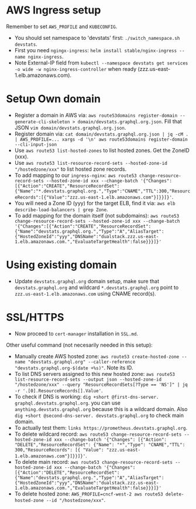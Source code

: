 # AWS Ingress setup

Remember to set `AWS_PROFILE` and `KUBECONFIG`.

- You should set namespace to 'devstats' first: `./switch_namespace.sh devstats`.
- First you need `ngingx-ingress`: `helm install stable/nginx-ingress --name nginx-ingress`.
- Note External-IP field from `kubectl --namespace devstats get services -o wide -w nginx-ingress-controller` when ready (zzz.us-east-1.elb.amazonaws.com).


# Setup Own domain

- Register a domain in AWS via: `aws route53domains register-domain --generate-cli-skeleton > domain/devstats.graphql.org.json`. Fill that JSON `vim domain/devstats.graphql.org.json`.
- Register domain via: `cat domain/devstats.graphql.org.json | jq -cM . | AWS_PROFILE=... xargs -d '\n' aws route53domains register-domain --cli-input-json`
- Use `aws route53 list-hosted-zones` to list hosted zones. Get the ZoneID (xxx).
- Use `aws route53 list-resource-record-sets --hosted-zone-id "/hostedzone/xxx"` to list hosted zone records.
- To add mapping to our `ingress-nginx`: `aws route53 change-resource-record-sets --hosted-zone-id xxx --change-batch '{"Changes":[{"Action":"CREATE","ResourceRecordSet":{"Name":"*.devstats.graphql.org.","Type":"CNAME","TTL":300,"ResourceRecords":[{"Value":"zzz.us-east-1.elb.amazonaws.com"}]}}]}'`.
- You will need a Zone ID (yyy) for the target ELB, find it via: `aws elb describe-load-balancers | grep Zone`.
- To add mapping for the domain itself (not subdomains): `aws route53 change-resource-record-sets --hosted-zone-id xxx --change-batch '{"Changes":[{"Action":"CREATE","ResourceRecordSet":{"Name":"devstats.graphql.org.","Type":"A","AliasTarget":{"HostedZoneId":"yyy","DNSName":"dualstack.zzz.us-east-1.elb.amazonaws.com.","EvaluateTargetHealth":false}}}]}'`


# Using existing domain

- Update `devstats.graphql.org` domain setup, make sure that `devstats.graphql.org` and wildcard `*.devstats.graphql.org` point to `zzz.us-east-1.elb.amazonaws.com` using CNAME record(s).


# SSL/HTTPS

- Now proceed to `cert-manager` installation in `SSL.md`.


Other useful command (not necesarily needed in this setup):

- Manually create AWS hosted zone: `aws route53 create-hosted-zone --name "devstats.graphql.org" --caller-reference "devstats.graphql.org-$(date +%s)"`. Note its ID.
- To list DNS servers assigned to this new hosted zone: `aws route53 list-resource-record-sets --output json --hosted-zone-id "/hostedzone/xxx" --query "ResourceRecordSets[?Type == 'NS']" | jq -r '.[0].ResourceRecords[].Value'`.
- To check if DNS is working: `dig +short @first-dns-server. graphql.devstats.graphql.org`. you can use `anything.devstats.graphql.org` because this is a wildcard domain. Also `dig +short @second-dns-server. devstats.graphql.org` to check main domain.
- To actually test them: `links https://prometheus.devstats.graphql.org`.
- To delete wildcard record: `aws route53 change-resource-record-sets --hosted-zone-id xxx --change-batch '{"Changes": [{"Action": "DELETE","ResourceRecordSet": {"Name": "*","Type": "CNAME","TTL": 300,"ResourceRecords": [{ "Value": "zzz.us-east-1.elb.amazonaws.com"}]}}]}'`.
- To delete main record: `aws route53 change-resource-record-sets --hosted-zone-id xxx --change-batch '{"Changes":[{"Action":"DELETE","ResourceRecordSet":{"Name":"devstats.graphql.org.","Type":"A","AliasTarget":{"HostedZoneId":"yyy","DNSName":"dualstack.zzz.us-east-1.elb.amazonaws.com.","EvaluateTargetHealth":false}}}]}'`
- To delete hosted zone: `AWS_PROFILE=cncf-west-2 aws route53 delete-hosted-zone --id "/hostedzone/xxx"`.
